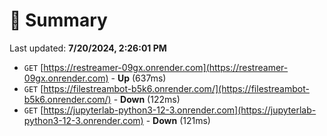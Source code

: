 # 📖 Summary
Last updated: **7/20/2024, 2:26:01 PM**

- `GET` [https://restreamer-09gx.onrender.com](https://restreamer-09gx.onrender.com) - **Up** (637ms)
- `GET` [https://filestreambot-b5k6.onrender.com/](https://filestreambot-b5k6.onrender.com/) - **Down** (122ms)
- `GET` [https://jupyterlab-python3-12-3.onrender.com](https://jupyterlab-python3-12-3.onrender.com) - **Down** (121ms)

